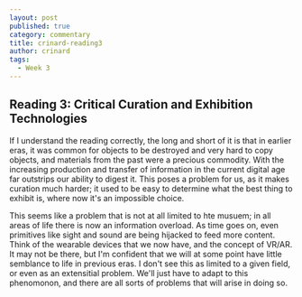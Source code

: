 ```yaml
---
layout: post
published: true
category: commentary
title: crinard-reading3
author: crinard
tags:
  - Week 3
---
```

## Reading 3: Critical Curation and Exhibition Technologies
If I understand the reading correctly, the long and short of it is that in earlier eras, it was common for objects to be destroyed and very hard to copy objects, and materials from the past were a precious commodity. With the increasing production and transfer of information in the current digital age far outstrips our ability to digest it. This poses a problem for us, as it makes curation much harder; it used to be easy to determine what the best thing to exhibit is, where now it's an impossible choice. 

This seems like a problem that is not at all limited to hte musuem; in all areas of life there is now an information overload. As time goes on, even primitives like sight and sound are being hijacked to feed more content. Think of the wearable devices that we now have, and the concept of VR/AR. It may not be there, but I'm confident that we will at some point have little semblance to life in previous eras. I don't see this as limited to a given field, or even as an extensitial problem. We'll just have to adapt to this phenomonon, and there are all sorts of problems that will arise in doing so.